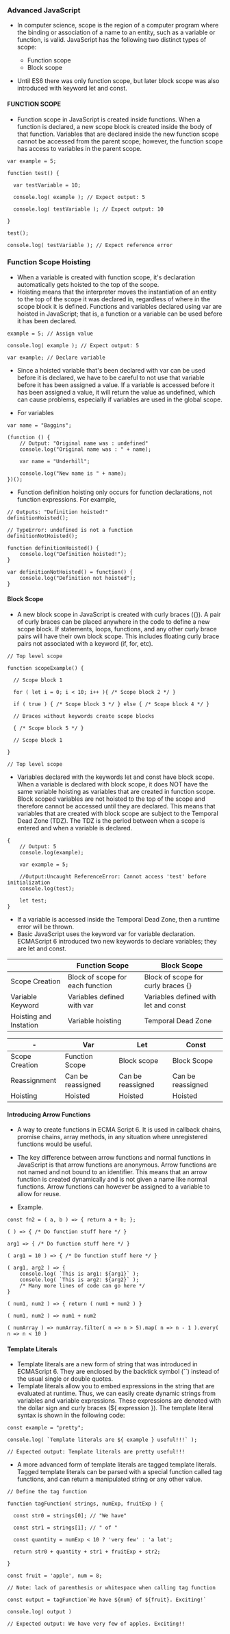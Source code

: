 ### Advanced JavaScript

- In computer science, scope is the region of a computer program where the binding or association of a name to an entity, such as a variable or function, is valid. JavaScript has the following two distinct types of scope:
  - Function scope
  - Block scope

-	Until ES6 there was only function scope, but later block scope was also introduced with keyword let and const.

#### FUNCTION SCOPE

- Function scope in JavaScript is created inside functions. When a function is declared, a new scope block is created inside the body of that function. Variables that are declared inside the new function scope cannot be accessed from the parent scope; however, the function scope has access to variables in the parent scope.
```
var example = 5;

function test() {

  var testVariable = 10;

  console.log( example ); // Expect output: 5

  console.log( testVariable ); // Expect output: 10

}

test();

console.log( testVariable ); // Expect reference error
```


### Function Scope Hoisting

- When a variable is created with function scope, it's declaration automatically gets hoisted to the top of the scope.
- Hoisting means that the interpreter moves the instantiation of an entity to the top of the scope it was declared in, regardless of where in the scope block it is defined. Functions and variables declared using var are hoisted in JavaScript; that is, a function or a variable can be used before it has been declared.

```
example = 5; // Assign value

console.log( example ); // Expect output: 5

var example; // Declare variable
```

- Since a hoisted variable that's been declared with var can  be used before it is declared, we have to be careful to not use that variable before it has been assigned a value. If a variable is accessed before it has been assigned a value, it will return the value as undefined, which can cause problems, especially if variables are used in the global scope.

- For variables
```
var name = "Baggins";

(function () {
	// Output: "Original name was : undefined"
	console.log("Original name was : " + name);

	var name = "Underhill";

	console.log("New name is " + name);
})();
```
- Function definition hoisting only occurs for function declarations, not function expressions. For example,

```
// Outputs: "Definition hoisted!"
definitionHoisted();

// TypeError: undefined is not a function
definitionNotHoisted();

function definitionHoisted() {
	console.log("Definition hoisted!");
}

var definitionNotHoisted() = function() {
	console.log("Definition not hoisted");
}
```


#### Block Scope

- A new block scope in JavaScript is created with curly braces ({}). A pair of curly braces can be placed anywhere in the code to define a new scope block. If statements, loops, functions, and any other curly brace pairs will have their own block scope. This includes floating curly brace pairs not associated with a keyword (if, for, etc). 
```
// Top level scope

function scopeExample() {

  // Scope block 1

  for ( let i = 0; i < 10; i++ ){ /* Scope block 2 */ }

  if ( true ) { /* Scope block 3 */ } else { /* Scope block 4 */ }

  // Braces without keywords create scope blocks

  { /* Scope block 5 */ }

  // Scope block 1

}

// Top level scope
```
- Variables declared with the keywords let and const have block scope. When a variable is declared with block scope, it does NOT have the same variable hoisting as variables that are created in function scope. Block scoped variables are not hoisted to the top of the scope and therefore cannot be accessed until they are declared. This means that variables that are created with block scope are subject to the Temporal Dead Zone (TDZ). The TDZ is the period between when a scope is entered and when a variable is declared.

```
{
	// Output: 5
	console.log(example);

	var example = 5;
	
	//Output:Uncaught ReferenceError: Cannot access 'test' before initialization
	console.log(test);

	let test;
}
```

- If a variable is accessed inside the Temporal Dead Zone, then a runtime error will be thrown.
- Basic JavaScript uses the keyword var for variable declaration. ECMAScript 6 introduced two new keywords to declare variables; they are let and const.

|  | Function Scope | Block Scope |
| - | - | - |
| Scope Creation | Block of scope for each function | Block of scope for curly braces {} |
| Variable Keyword | Variables defined with var | Variables defined with let and const |
| Hoisting and Instation | Variable hoisting | Temporal Dead Zone |


| - | Var | Let | Const |
| - | - | - | - |
| Scope Creation | Function Scope | Block scope | Block Scope |
| Reassignment | Can be reassigned | Can be reassigned | Can be reassigned |
| Hoisting | Hoisted | Hoisted | Hoisted |

#### Introducing Arrow Functions

- A way to create functions in ECMA Script 6. It is used in callback chains, promise chains, array methods, in any situation where unregistered functions would be useful.
- The key difference between arrow functions and normal functions in JavaScript is that arrow functions are anonymous. Arrow functions are not named and not bound to an identifier. This means that an arrow function is created dynamically and is not given a name like normal functions. Arrow functions can however be assigned to a variable to allow for reuse.

- Example.

```
const fn2 = ( a, b ) => { return a + b; };

( ) => { /* Do function stuff here */ }

arg1 => { /* Do function stuff here */ }

( arg1 = 10 ) => { /* Do function stuff here */ }

( arg1, arg2 ) => { 			 
	console.log( `This is arg1: ${arg1}` );			  
 	console.log( `This is arg2: ${arg2}` );			  
	/* Many more lines of code can go here */			
}

( num1, num2 ) => { return ( num1 + num2 ) }

( num1, num2 ) => num1 + num2

( numArray ) => numArray.filter( n => n > 5).map( n => n - 1 ).every( n => n < 10 )
```

#### Template Literals

- Template literals are a new form of string that was introduced in ECMAScript 6. They are enclosed by the backtick symbol (``) instead of the usual single or double quotes. 
- Template literals allow you to embed expressions in the string that are evaluated at runtime. Thus, we can easily create dynamic strings from variables and variable expressions. These expressions are denoted with the dollar sign and curly braces (${ expression }). The template literal syntax is shown in the following code:
```
const example = "pretty";

console.log( `Template literals are ${ example } useful!!!` );

// Expected output: Template literals are pretty useful!!!
```

- A more advanced form of template literals are tagged template literals. Tagged template literals can be parsed with a special function called tag functions, and can return a manipulated string or any other value.

```
// Define the tag function

function tagFunction( strings, numExp, fruitExp ) {

  const str0 = strings[0]; // "We have"

  const str1 = strings[1]; // " of "

  const quantity = numExp < 10 ? 'very few' : 'a lot';

  return str0 + quantity + str1 + fruitExp + str2;

}

const fruit = 'apple', num = 8;

// Note: lack of parenthesis or whitespace when calling tag function

const output = tagFunction`We have ${num} of ${fruit}. Exciting!`

console.log( output )

// Expected output: We have very few of apples. Exciting!!
```
